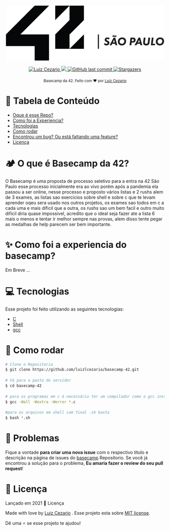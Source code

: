 
<div>
<p align="center">
   <img src="./.github/42.png" alt="Github-Explorer" width="500"/>
</p>
</div>
<p align="center">	
   <a href="https://www.linkedin.com/in/luiz-lima-cezario/">
      <img alt="Luiz Cezario" src="https://img.shields.io/badge/-luizCezario-682998?style=flat&logo=Linkedin&logoColor=white" />
   </a>

  <a aria-label="Completed" href="https://www.42sp.org.br/">
    <img src="https://img.shields.io/badge/42.sp-Basecamp-682998?logo="></img>
  </a>
  <a href="https://github.com/luizlcezario/basecamp-42/commits/master">
    <img alt="GitHub last commit" src="https://img.shields.io/github/last-commit/luizlcezario/basecamp-42?color=682998">
  </a> 

  <a href="https://github.com/luizlcezario/N/stargazers">
    <img alt="Stargazers" src="https://img.shields.io/github/stars/luizlcezario/basecamp-42?color=682998&logo=github">
  </a>
</p>

<div align="center">
  <sub>Basecamp da 42. Feito com ❤︎ por
        <a href="https://github.com/luizlcezario">Luiz Cezario</a> 
    </a>
  </sub>
</div>


# :pushpin: Tabela de Conteúdo

* [Oque é esse Repo?](#camping)
* [Como foi a Experiencia?](#sparkles)
* [Tecnologias](#computer-tecnologias)
* [Como rodar](#construction_worker-como-rodar)
* [Encontrou um bug? Ou está faltando uma feature?](#bug-problemas)
* [Licença](#closed_book-Licença)

# :camping: O que é Basecamp da 42?

O Basecamp é uma proposta de processo seletivo para a entra na 42 São Paulo esse processo inicialmente era ao vivo porém após a pandemia ela passou a ser online, nesse processo e proposto vários listas e 2 rushs alem de 3 exames, as listas sao exercicios sobre shell e sobre c que te levam aprender oqeu sera usado nos outros projetos, os exames sao todos em c a cada uma e mais dificil que a outra, os rushs sao um bem facil e outro muito dificil diria quase impossivel, acredito que o ideal seja fazer ate a lista 6 mais o menos e tentar ir melhor sempre nas provas, alem disso tente pegar as medalhas de help parecem ser bem importante.

# :sparkles: Como foi a experiencia do basecamp?

Em Breve ...

# :computer: Tecnologias

Esse projeto foi feito utilizando as seguintes tecnologias:

* [C](https://devdocs.io/)      
* [Shell](https://unixguide.readthedocs.io/en/latest/unixcheatsheet/)      
* [gcc]((https://terminaldeinformacao.com/2015/10/08/como-instalar-e-configurar-o-gcc-no-windows-mingw/))

# :construction_worker: Como rodar
```bash
# Clone o Repositoria
$ git clone https://github.com/luizlcezario/basecamp-42.git

# Vá para a pasta do servidor
$ cd basecamp-42 

# para os programas em c é necessário ter um compilador como o gcc instalado apos vc rodara
$ gcc -Wall -Wextra -Werror *.c

#para os arquivos em shell com final .sh basta
$ bash *.sh

```


# :bug: Problemas

Fique a vontade **para criar uma nova issue** com o respectivo titulo e descrição na página de issues do [basecamp](https://github.com/luizlcezario/basecamp-42/issues) Repositorio. Se você já encontrou a solução para o problema, **Eu amaria fazer o review do seu pull request**!

# :closed_book: Licença

Lançado em 2021 :closed_book: Licença

Made with love by [Luiz Cezario](https://github.com/luizlcezario) .
Esse projeto esta sobre [MIT license](./LICENSE).


Dê uma ⭐️ se esse projeto te ajudou!

